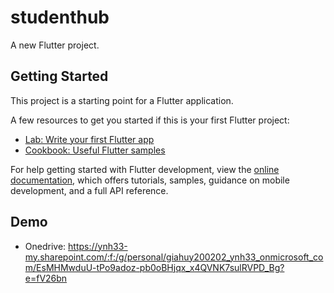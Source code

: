 # studenthub

A new Flutter project.

## Getting Started

This project is a starting point for a Flutter application.

A few resources to get you started if this is your first Flutter project:

- [Lab: Write your first Flutter app](https://docs.flutter.dev/get-started/codelab)
- [Cookbook: Useful Flutter samples](https://docs.flutter.dev/cookbook)

For help getting started with Flutter development, view the
[online documentation](https://docs.flutter.dev/), which offers tutorials,
samples, guidance on mobile development, and a full API reference.

## Demo

- Onedrive: https://ynh33-my.sharepoint.com/:f:/g/personal/giahuy200202_ynh33_onmicrosoft_com/EsMHMwduU-tPo9adoz-pb0oBHjqx_x4QVNK7sulRVPD_Bg?e=fV26bn
